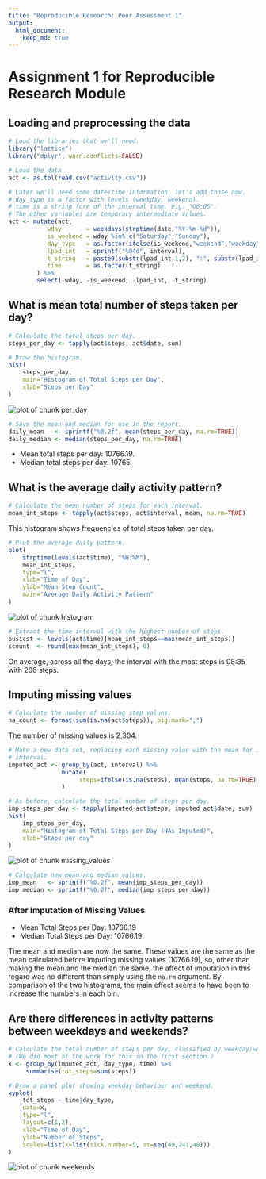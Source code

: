 ```yaml
---
title: "Reproducible Research: Peer Assessment 1"
output:
  html_document:
    keep_md: true
---
```

# Assignment 1 for Reproducible Research Module

## Loading and preprocessing the data

```r
# Load the libraries that we'll need.
library("lattice")
library("dplyr", warn.conflicts=FALSE)

# Load the data.
act <- as.tbl(read.csv("activity.csv"))

# Later we'll need some date/time information, let's add those now.
# day_type is a factor with levels (weekday, weekend).
# time is a string form of the interval time, e.g. "06:05".
# The other variables are temporary intermediate values.
act <- mutate(act,
           wday       = weekdays(strptime(date,"%Y-%m-%d")),
           is_weekend = wday %in% c("Saturday","Sunday"),
           day_type   = as.factor(ifelse(is_weekend,"weekend","weekday")),
           lpad_int   = sprintf("%04d", interval),
           t_string   = paste0(substr(lpad_int,1,2), ":", substr(lpad_int,3,4)),
           time       = as.factor(t_string)
        ) %>%
        select(-wday, -is_weekend, -lpad_int, -t_string)
```

## What is mean total number of steps taken per day?

```r
# Calculate the total steps per day.
steps_per_day <- tapply(act$steps, act$date, sum)

# Draw the histogram.
hist(
    steps_per_day,
    main="Histogram of Total Steps per Day",
    xlab="Steps per Day"
)
```

![plot of chunk per_day](figure/per_day-1.png) 

```r
# Save the mean and median for use in the report.
daily_mean   <- sprintf("%0.2f", mean(steps_per_day, na.rm=TRUE))
daily_median <- median(steps_per_day, na.rm=TRUE)
```

* Mean total steps per day: 10766.19.
* Median total steps per day: 10765.

## What is the average daily activity pattern?


```r
# Calculate the mean number of steps for each interval.
mean_int_steps <- tapply(act$steps, act$interval, mean, na.rm=TRUE)
```

This histogram shows frequencies of total steps taken per day.

```r
# Plot the average daily pattern.
plot(
    strptime(levels(act$time), "%H:%M"),
    mean_int_steps,
    type="l",
    xlab="Time of Day",
    ylab="Mean Step Count",
    main="Average Daily Activity Pattern"
)
```

![plot of chunk histogram](figure/histogram-1.png) 


```r
# Extract the time interval with the highest number of steps.
busiest <- levels(act$time)[mean_int_steps==max(mean_int_steps)]
scount  <- round(max(mean_int_steps), 0)
```

On average, across all the days, the interval with the most steps is 08:35 with 206 steps.

## Imputing missing values

```r
# Calculate the number of missing step values.
na_count <- format(sum(is.na(act$steps)), big.mark=",")
```

The number of missing values is 2,304.


```r
# Make a new data set, replacing each missing value with the mean for its
# interval.
imputed_act <- group_by(act, interval) %>%
               mutate(
                    steps=ifelse(is.na(steps), mean(steps, na.rm=TRUE), steps)
               )

# As before, calculate the total number of steps per day.
imp_steps_per_day <- tapply(imputed_act$steps, imputed_act$date, sum)
hist(
    imp_steps_per_day,
    main="Histogram of Total Steps per Day (NAs Imputed)",
    xlab="Steps per day"
)
```

![plot of chunk missing_values](figure/missing_values-1.png) 

```r
# Calculate new mean and median values.
imp_mean   <- sprintf("%0.2f", mean(imp_steps_per_day))
imp_median <- sprintf("%0.2f", median(imp_steps_per_day))
```


### After Imputation of Missing Values
* Mean Total Steps per Day: 10766.19
* Median Total Steps per Day: 10766.19

The mean and median are now the same. These values are the same as the mean calculated before imputing missing values (10766.19), so, other than
making the mean and the median the same, the affect of imputation in this regard
was no different than simply using the `na.rm` argument. By comparison of the
two histograms, the main effect seems to have been to increase the numbers in
each bin.

## Are there differences in activity patterns between weekdays and weekends?

```r
# Calculate the total number of steps per day, classified by weekday/weekend.
# (We did most of the work for this in the first section.)
x <- group_by(imputed_act, day_type, time) %>%
     summarise(tot_steps=sum(steps))

# Draw a panel plot showing weekday behaviour and weekend.
xyplot(
    tot_steps ~ time|day_type,
    data=x,
    type="l",
    layout=c(1,2),
    xlab="Time of Day",
    ylab="Number of Steps",
    scales=list(x=list(tick.number=5, at=seq(49,241,48)))
)
```

![plot of chunk weekends](figure/weekends-1.png) 


